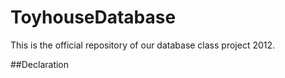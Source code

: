 ToyhouseDatabase
================

This is the official repository of our database class project 2012.

##Declaration

